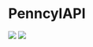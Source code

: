 # PenncylAPI

![](https://img.shields.io/badge/Treidex-PenncylAPI-success)
![](https://img.shields.io/badge/PenncylAPI-Alpha-success)
